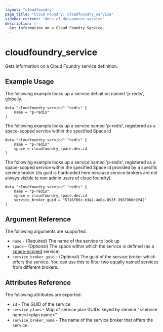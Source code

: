 ```yaml
---
layout: "cloudfoundry"
page_title: "Cloud Foundry: cloudfoundry_service"
sidebar_current: "docs-cf-datasource-service"
description: |-
  Get information on a Cloud Foundry Service.
---
```


# cloudfoundry\_service

Gets information on a Cloud Foundry service definition.

## Example Usage

The following example looks up a service definition named 'p-redis', globally.

```hcl
data "cloudfoundry_service" "redis" {
    name = "p-redis"    
}
```

The following example looks up a service named 'p-redis', registered as a space-scoped service within the specified Space id

```hcl
data "cloudfoundry_service" "redis" {
    name = "p-redis"  
    space = cloudfoundry_space.dev.id
}
```

The following example looks up a service named 'p-redis', registered as a space-scoped service within the specified Space id provided by a specific service broker (its guid is hardcoded here because service brokers are not always visible to non admin users of cloud foundry).

```hcl
data "cloudfoundry_service" "redis" {
    name = "p-redis"  
    space = cloudfoundry_space.dev.id
    service_broker_guid = "5716f06c-b3a2-4e8a-893f-39870b0c9f42"
}
```

## Argument Reference

The following arguments are supported:

* `name` - (Required) The name of the service to look up
* `space` - (Optional) The space within which the service is defined (as a [space-scoped](http://docs.cloudfoundry.org/services/managing-service-brokers.html#register-broker) service)
* `service_broker_guid` - (Optional) The guid of the service broker which offers the service. You can use this to filter two equally named services from different brokers.

## Attributes Reference

The following attributes are exported:

* `id` - The GUID of the service
* `service_plans` - Map of service plan GUIDs keyed by service "&lt;service name&gt;/&lt;plan name&gt;"
* `service_broker_name` - The name of the service broker that offers the service.

